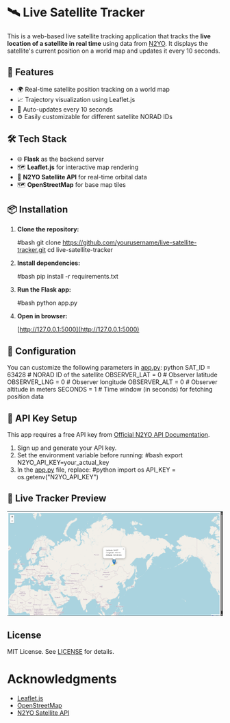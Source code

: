 # 🛰️ Live Satellite Tracker

This is a web-based live satellite tracking application that tracks the **live location of a satellite in real time** using data from [N2YO](https://www.n2yo.com/). It displays the satellite's current position on a world map and updates it every 10 seconds.



## 🚀 Features

- 🌍 Real-time satellite position tracking on a world map
- 📈 Trajectory visualization using Leaflet.js
- 🔄 Auto-updates every 10 seconds
- ⚙️ Easily customizable for different satellite NORAD IDs


## 🛠️ Tech Stack

- 🌐 **Flask** as the backend server
- 🗺 **Leaflet.js** for interactive map rendering
- 📡 **N2YO Satellite API** for real-time orbital data
- 🗺️ **OpenStreetMap** for base map tiles


## 📦 Installation

1. **Clone the repository:**

   #bash
   git clone https://github.com/yourusername/live-satellite-tracker.git
   cd live-satellite-tracker

2. **Install dependencies:**

   #bash
   pip install -r requirements.txt

3. **Run the Flask app:**

   #bash
   python app.py

4. **Open in browser:**

   [http://127.0.0.1:5000](http://127.0.0.1:5000)


## 🔧 Configuration

You can customize the following parameters in [app.py](app.py):
   python
   SAT_ID = 63428            # NORAD ID of the satellite
   OBSERVER_LAT = 0          # Observer latitude
   OBSERVER_LNG = 0          # Observer longitude
   OBSERVER_ALT = 0          # Observer altitude in meters
   SECONDS = 1               # Time window (in seconds) for fetching position data


## 🔐 API Key Setup

This app requires a free API key from [Official N2YO API Documentation](https://www.n2yo.com/api/).

 1. Sign up and generate your API key.
 2. Set the environment variable before running:
   #bash
   export N2YO_API_KEY=your_actual_key
 3. In the [app.py](app.py) file, replace:
   #python
   import os
   API_KEY = os.getenv("N2YO_API_KEY")


## 🔮 Live Tracker Preview

   ![Live Tracker Preview](live_satellite_tracker.png)


## License

MIT License. See [LICENSE](LICENSE) for details.


# Acknowledgments

 - [Leaflet.js](https://leafletjs.com/)
 - [OpenStreetMap](https://www.openstreetmap.org/)
 - [N2YO Satellite API](https://www.n2yo.com/api/)
